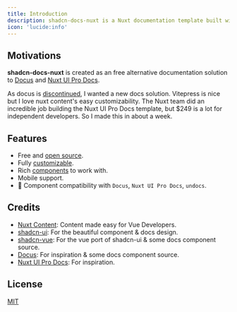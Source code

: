```yaml
---
title: Introduction
description: shadcn-docs-nuxt is a Nuxt documentation template built with Nuxt Content and shadcn-vue.
icon: 'lucide:info'
---
```


## Motivations

**shadcn-docs-nuxt** is created as an free alternative documentation solution to [Docus](https://docus.dev/) and [Nuxt UI Pro Docs](https://docs-template.nuxt.dev/).

As docus is [discontinued](https://github.com/nuxt-themes/docus/issues/1016), I wanted a new docs solution. Vitepress is nice but I love nuxt content's easy customizability. The Nuxt team did an incredible job building the Nuxt UI Pro Docs template, but $249 is a lot for independent developers. So I made this in about a week.

## Features

- Free and [open source](https://github.com/ZTL-UwU/shadcn-docs-nuxt).
- Fully [customizable](http://localhost:3000/api/configuration).
- Rich [components](http://localhost:3000/getting-started/writing/components) to work with.
- Mobile support.
- 🚧 Component compatibility with `Docus`, `Nuxt UI Pro Docs`, `undocs`.

## Credits

- [Nuxt Content](https://content.nuxt.com/): Content made easy for Vue Developers.
- [shadcn-ui](https://ui.shadcn.com/): For the beautiful component & docs design.
- [shadcn-vue](https://www.shadcn-vue.com/): For the vue port of shadcn-ui & some docs component source.
- [Docus](https://docus.dev/): For inspiration & some docs component source.
- [Nuxt UI Pro Docs](https://docs-template.nuxt.dev/): For inspiration.

## License

[MIT](https://github.com/ZTL-UwU/shadcn-docs-nuxt/blob/main/LICENSE)
